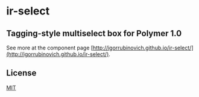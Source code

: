# ir-select

## Tagging-style multiselect box for Polymer 1.0


See more at the component page [http://igorrubinovich.github.io/ir-select/](http://igorrubinovich.github.io/ir-select/).

## License
[MIT](http://opensource.org/licenses/MIT)

